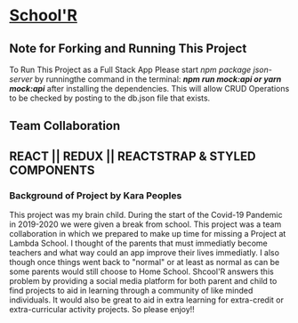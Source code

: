 # [School'R](https://front-end-schoolr.now.sh/)

## Note for Forking and Running This Project

To Run This Project as a Full Stack App Please start *npm package json-server* by runningthe command in the terminal:
**_npm run mock:api or yarn mock:api_** 
after installing the dependencies.
This will allow CRUD Operations to be checked by posting to the db.json file that exists.

## Team Collaboration
## REACT || REDUX || REACTSTRAP & STYLED COMPONENTS

### Background of Project by Kara Peoples
This project was my brain child. During the start of the Covid-19 Pandemic in 2019-2020 we were given a break from school. This project was a team collaboration in which we prepared to make up time for missing a Project at Lambda School. I thought of the parents that must immediatly become teachers and what way could an app improve their lives immediatly. I also though once things went back to "normal" or at least as normal as can be some parents would still choose to Home School. Shcool'R answers this problem by providing a social media platform for both parent and child to find projects to aid in learning through a community of like minded individuals. It would also be great to aid in extra learning for extra-credit or extra-curricular activity projects. So please enjoy!!

